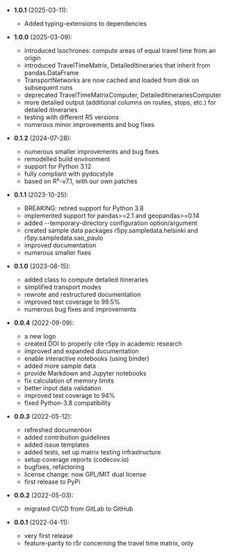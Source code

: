 - **1.0.1** (2025-03-11):
    - Added typing-extensions to dependencies

- **1.0.0** (2025-03-09):
    - introduced Isochrones: compute areas of equal travel time from an origin
    - introduced TravelTimeMatrix, DetailedItineraries that inherit from
      pandas.DataFrame
    - TransportNetworks are now cached and loaded from disk on subsequent runs
    - deprecated TravelTimeMatrixComputer, DetailedItinerariesComputer
    - more detailed output (additional columns on routes, stops, etc.) for
      detailed itineraries
    - testing with different R5 versions
    - numerous minor improvements and bug fixes

- **0.1.2** (2024-07-28):
    - numerous smaller improvements and bug fixes
    - remodelled build environment
    - support for Python 3.12
    - fully compliant with pydocstyle
    - based on R⁵-v7.1, with our own patches

- **0.1.1** (2023-10-25):
    - BREAKING: retired support for Python 3.8
    - implemented support for pandas>=2.1 and geopandas>=0.14
    - added --temporary-directory configuration option/argument
    - created sample data packages r5py.sampledata.helsinki and
      r5py.sampledata.sao_paulo
    - improved documentation
    - numerous smaller fixes

- **0.1.0** (2023-08-15):
    - added class to compute detailed itineraries
    - simplified transport modes
    - rewrote and restructured documentation
    - improved test coverage to 99.5%
    - numerous bug fixes and improvements

- **0.0.4** (2022-09-09):
    - a new logo
    - created DOI to properly cite r5py in academic research
    - improved and expanded documentation
    - enable interactive notebooks (using binder)
    - added more sample data
    - provide Markdown and Jupyter notebooks
    - fix calculation of memory limits
    - better input data validation
    - improved test coverage to 94%
    - fixed Python-3.8 compatibility

- **0.0.3** (2022-05-12):
    - refreshed documention
    - added contribution guidelines
    - added issue templates
    - added tests, set up matrix testing infrastructure
    - setup coverage reports (codecov.io)
    - bugfixes, refactoring
    - license change: now GPL/MIT dual license
    - first release to PyPi

- **0.0.2** (2022-05-03):
    - migrated CI/CD from GitLab to GitHub

- **0.0.1** (2022-04-11):
    - very first release
    - feature-parity to r5r concerning the travel time matrix, only
